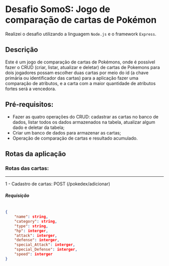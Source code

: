 # Desafio SomoS: Jogo de comparação de cartas de Pokémon

Realizei o desafio utilizando a linguagem `Node.js` e o framework `Express`.

## Descrição
Este é um jogo de comparação de cartas de Pokémons, onde é possível fazer o  CRUD (criar, listar, atualizar e deletar)  de cartas de Pokemons para dois jogadores possam escolher duas cartas por meio do id (a chave primária ou identificador das cartas) para a aplicação fazer uma comparação de atributos, e a carta com a maior quantidade de atributos fortes será a vencedora.

## Pré-requisitos:
- Fazer as quatro operações do CRUD: cadastrar as cartas no banco de dados, listar todos os dados armazenados na tabela, atualizar algum dado e deletar da tabela;
- Criar um banco de dados para armazenar as cartas;
- Operação de comparação de cartas e resultado acumulado.

## Rotas da aplicação

### Rotas das cartas:

---

1 - Cadastro de cartas: POST (/pokedex/adicionar)

##### Requisição

``` json

{
    "name": string, 
    "category": string, 
    "type": string, 
    "hp": interger, 
    "attack": interger, 
    "defense": interger, 
    "special_Attack": interger,
    "special_Defense": interger, 
    "speed": interger
}
  
```

